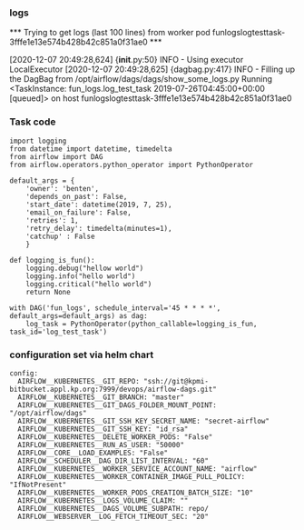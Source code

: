 ### logs

*** Trying to get logs (last 100 lines) from worker pod funlogslogtesttask-3fffe1e13e574b428b42c851a0f31ae0 ***

[2020-12-07 20:49:28,624] {__init__.py:50} INFO - Using executor LocalExecutor
[2020-12-07 20:49:28,625] {dagbag.py:417} INFO - Filling up the DagBag from /opt/airflow/dags/dags/show_some_logs.py
Running <TaskInstance: fun_logs.log_test_task 2019-07-26T04:45:00+00:00 [queued]> on host funlogslogtesttask-3fffe1e13e574b428b42c851a0f31ae0

### Task code
```
import logging
from datetime import datetime, timedelta
from airflow import DAG
from airflow.operators.python_operator import PythonOperator

default_args = {
    'owner': 'benten',
    'depends_on_past': False,
    'start_date': datetime(2019, 7, 25),
    'email_on_failure': False,
    'retries': 1,
    'retry_delay': timedelta(minutes=1),
    'catchup' : False
    }

def logging_is_fun():
    logging.debug("hellow world")
    logging.info("hello world")
    logging.critical("hello world")
    return None

with DAG('fun_logs', schedule_interval='45 * * * *', default_args=default_args) as dag:
    log_task = PythonOperator(python_callable=logging_is_fun, task_id='log_test_task')
```
    
### configuration set via helm chart
    config:
      AIRFLOW__KUBERNETES__GIT_REPO: "ssh://git@kpmi-bitbucket.appl.kp.org:7999/devops/airflow-dags.git"
      AIRFLOW__KUBERNETES__GIT_BRANCH: "master"
      AIRFLOW__KUBERNETES__GIT_DAGS_FOLDER_MOUNT_POINT: "/opt/airflow/dags"
      AIRFLOW__KUBERNETES__GIT_SSH_KEY_SECRET_NAME: "secret-airflow"
      AIRFLOW__KUBERNETES__GIT_SSH_KEY: "id_rsa"
      AIRFLOW__KUBERNETES__DELETE_WORKER_PODS: "False"
      AIRFLOW__KUBERNETES__RUN_AS_USER: "50000"
      AIRFLOW__CORE__LOAD_EXAMPLES: "False"
      AIRFLOW__SCHEDULER__DAG_DIR_LIST_INTERVAL: "60"
      AIRFLOW__KUBERNETES__WORKER_SERVICE_ACCOUNT_NAME: "airflow"
      AIRFLOW__KUBERNETES__WORKER_CONTAINER_IMAGE_PULL_POLICY: "IfNotPresent"
      AIRFLOW__KUBERNETES__WORKER_PODS_CREATION_BATCH_SIZE: "10"
      AIRFLOW__KUBERNETES__LOGS_VOLUME_CLAIM: ""
      AIRFLOW__KUBERNETES__DAGS_VOLUME_SUBPATH: repo/
      AIRFLOW__WEBSERVER__LOG_FETCH_TIMEOUT_SEC: "20"
    
